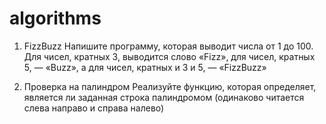 # algorithms

1. FizzBuzz
Напишите программу, которая выводит числа от 1 до 100. Для чисел, кратных 3, выводится слово «Fizz», для чисел, кратных 5, — «Buzz», а для чисел, кратных и 3 и 5, — «FizzBuzz»

2. Проверка на палиндром
Реализуйте функцию, которая определяет, является ли заданная строка палиндромом (одинаково читается слева направо и справа налево)